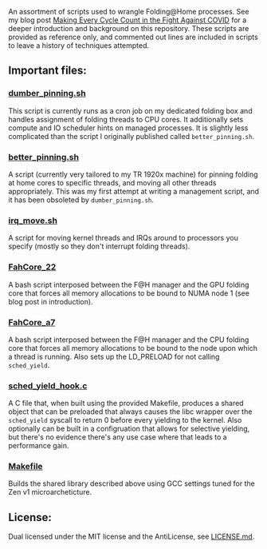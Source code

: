 An assortment of scripts used to wrangle Folding@Home
processes. See my blog post [Making Every Cycle Count in the Fight Against COVID](https://www.symbolcrash.com/2020/06/01/making-every-cycle-count-in-the-fight-against-covid/) for a deeper introduction and background on this repository. These scripts are provided as reference only, and commented out lines are included in scripts to leave a history of techniques attempted.

## Important files:

### [dumber\_pinning.sh](./foldingathome/dumber_pinning.sh)

This script is currently runs as a cron job on my dedicated folding box and handles assignment of
folding threads to CPU cores. It additionally sets compute and IO scheduler hints on managed processes.
It is slightly less complicated than the script I originally published called `better_pinning.sh`.

### [better\_pinning.sh](./foldingathome/better_pinning.sh)

A script (currently very tailored to my TR 1920x machine) for
pinning folding at home cores to specific threads, and moving
all other threads appropriately. This was my first attempt at 
writing a management script, and it has been obsoleted by `dumber_pinning.sh`.

### [irq\_move.sh](./rosetta@home/irq_move.sh)

A script for moving kernel threads and IRQs around to
processors you specify (mostly so they don't interrupt
folding threads).

### [FahCore\_22](./foldingathome/FahCore_22)

A bash script interposed between the F@H manager and the GPU
folding core that forces all memory allocations to be bound to
NUMA node 1 (see blog post in introduction).


### [FahCore\_a7](./foldingathome/FahCore_a7)

A bash script interposed between the F@H manager and the CPU
folding core that forces all memory allocations to be bound to
the node upon which a thread is running. Also sets up the LD\_PRELOAD
for not calling `sched_yield`.

### [sched\_yield\_hook.c](./foldingathome/sched_yield_hook.c)

A C file that, when built using the provided Makefile, produces a shared
object that can be preloaded that always causes the libc wrapper over the
`sched_yield` syscall to return 0 before every yielding to the kernel.
Also optionally can be built in a configruation that allows for selective
yielding, but there's no evidence there's any use case where that leads to
a performance gain.

### [Makefile](./foldingathome/Makefile)

Builds the shared library described above using GCC settings tuned for
the Zen v1 microarcheticture.

## License:

Dual licensed under the MIT license and the AntiLicense, see [LICENSE.md](./LICENSE.md).
